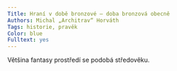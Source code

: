 ```yaml
---
Title: Hraní v době bronzové – doba bronzová obecně
Authors: Michal „Architrav“ Horváth
Tags: historie, pravěk
Color: blue
Fulltext: yes
---
```


Většina fantasy prostředí se podobá středověku.
